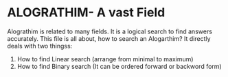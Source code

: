 ALOGRATHIM- A vast Field
==========
Alograthim is related to many fields. It is a logical search to find answers accurately. This file is all about, how to search an Alogarthim? It directly deals with two thingss:

1. How to find Linear search (arrange from minimal to maximum)
2. How to find Binary search (It can be ordered forward or backword form)
